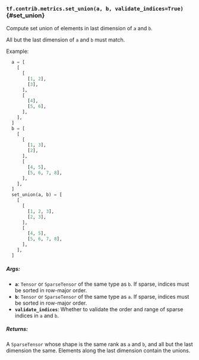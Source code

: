 ### `tf.contrib.metrics.set_union(a, b, validate_indices=True)` {#set_union}

Compute set union of elements in last dimension of `a` and `b`.

All but the last dimension of `a` and `b` must match.

Example:

```python
  a = [
    [
      [
        [1, 2],
        [3],
      ],
      [
        [4],
        [5, 6],
      ],
    ],
  ]
  b = [
    [
      [
        [1, 3],
        [2],
      ],
      [
        [4, 5],
        [5, 6, 7, 8],
      ],
    ],
  ]
  set_union(a, b) = [
    [
      [
        [1, 2, 3],
        [2, 3],
      ],
      [
        [4, 5],
        [5, 6, 7, 8],
      ],
    ],
  ]
```

##### Args:


*  <b>`a`</b>: `Tensor` or `SparseTensor` of the same type as `b`. If sparse, indices
      must be sorted in row-major order.
*  <b>`b`</b>: `Tensor` or `SparseTensor` of the same type as `a`. If sparse, indices
      must be sorted in row-major order.
*  <b>`validate_indices`</b>: Whether to validate the order and range of sparse indices
     in `a` and `b`.

##### Returns:

  A `SparseTensor` whose shape is the same rank as `a` and `b`, and all but
  the last dimension the same. Elements along the last dimension contain the
  unions.

